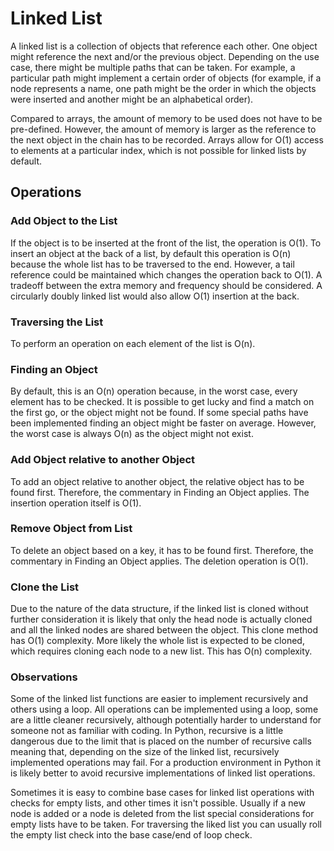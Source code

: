 # Linked List

A linked list is a collection of objects that reference each other. One object might reference the next and/or the previous object. Depending on the use case, there might be multiple paths that can be taken. For example, a particular path might implement a certain order of objects (for example, if a node represents a name, one path might be the order in which the objects were inserted and another might be an alphabetical order).

Compared to arrays, the amount of memory to be used does not have to be pre-defined. However, the amount of memory is larger as the reference to the next object in the chain has to be recorded. Arrays allow for O(1) access to elements at a particular index, which is not possible for linked lists by default.

## Operations

### Add Object to the List

If the object is to be inserted at the front of the list, the operation is O(1). To insert an object at the back of a list, by default this operation is O(n) because the whole list has to be traversed to the end. However, a tail reference could be maintained which changes the operation back to O(1). A tradeoff between the extra memory and frequency should be considered. A circularly doubly linked list would also allow O(1) insertion at the back.

### Traversing the List

To perform an operation on each element of the list is O(n).

### Finding an Object

By default, this is an O(n) operation because, in the worst case, every element has to be checked. It is possible to get lucky and find a match on the first go, or the object might not be found. If some special paths have been implemented finding an object might be faster on average. However, the worst case is always O(n) as the object might not exist.

### Add Object relative to another Object

To add an object relative to another object, the relative object has to be found first. Therefore, the commentary in Finding an Object applies. The insertion operation itself is O(1).

### Remove Object from List

To delete an object based on a key, it has to be found first. Therefore, the commentary in Finding an Object applies. The deletion operation is O(1).


### Clone the List

Due to the nature of the data structure, if the linked list is cloned without further consideration it is likely that only the head node is actually cloned and all the linked nodes are shared between the object. This clone method has O(1) complexity. More likely the whole list is expected to be cloned, which requires cloning each node to a new list. This has O(n) complexity.


### Observations

Some of the linked list functions are easier to implement recursively and others using a loop. All operations can be implemented using a loop, some are a little cleaner recursively, although potentially harder to understand for someone not as familiar with coding. In Python, recursive is a little dangerous due to the limit that is placed on the number of recursive calls meaning that, depending on the size of the linked list, recursively implemented operations may fail. For a production environment in Python it is likely better to avoid recursive implementations of linked list operations.

Sometimes it is easy to combine base cases for linked list operations with checks for empty lists, and other times it isn't possible. Usually if a new node is added or a node is deleted from the list special considerations for empty lists have to be taken. For traversing the liked list you can usually roll the empty list check into the base case/end of loop check.

